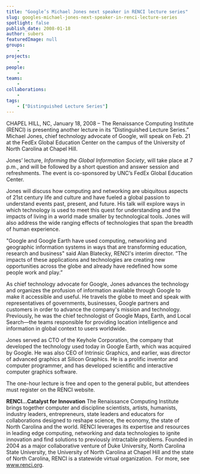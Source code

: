 ```yaml
---
title: "Google’s Michael Jones next speaker in RENCI lecture series"
slug: googles-michael-jones-next-speaker-in-renci-lecture-series
spotlight: false
publish_date: 2008-01-18
author: subers
featuredImage: null
groups:
    - 
projects:
    - 
people:
    - 
teams: 
    - 
collaborations:
    - 
tags:
    - ["Distinguished Lecture Series"]
---
```

CHAPEL HILL, NC, January 18, 2008 – The Renaissance Computing Institute (RENCI) is presenting another lecture in its “Distinguished Lecture Series.” Michael Jones, chief technology advocate of Google, will speak on Feb. 21 at the FedEx Global Education Center on the campus of the University of North Carolina at Chapel Hill.

Jones’ lecture, <em>Informing the Global Information Society</em>, will take place at 7 p.m., and will be followed by a short question and answer session and refreshments. The event is co-sponsored by UNC’s FedEx Global Education Center.<!--more-->

Jones will discuss how computing and networking are ubiquitous aspects of 21st century life and culture and have fueled a global passion to understand events past, present, and future. His talk will explore ways in which technology is used to meet this quest for understanding and the impacts of living in a world made smaller by technological tools. Jones will also address the wide ranging effects of technologies that span the breadth of human experience.

"Google and Google Earth have used computing, networking and geographic information systems in ways that are transforming education, research and business" said Alan Blatecky, RENCI's interim director. “The impacts of these applications and technologies are creating new opportunities across the globe and already have redefined how some people work and play.”

As chief technology advocate for Google, Jones advances the technology and organizes the profusion of information available through Google to make it accessible and useful. He travels the globe to meet and speak with representatives of governments, businesses, Google partners and customers in order to advance the company's mission and technology. Previously, he was the chief technologist of Google Maps, Earth, and Local Search—the teams responsible for providing location intelligence and information in global context to users worldwide.

Jones served as CTO of the Keyhole Corporation, the company that developed the technology used today in Google Earth, which was acquired by Google. He was also CEO of Intrinsic Graphics, and earlier, was director of advanced graphics at Silicon Graphics. He is a prolific inventor and computer programmer, and has developed scientific and interactive computer graphics software.

The one-hour lecture is free and open to the general public, but attendees must register on the RENCI website.

<strong>RENCI…Catalyst for Innovation</strong>
The Renaissance Computing Institute brings together computer and discipline scientists, artists, humanists, industry leaders, entrepreneurs, state leaders and educators for collaborations designed to reshape science, the economy, the state of North Carolina and the world. RENCI leverages its expertise and resources in leading edge computing, networking and data technologies to ignite innovation and find solutions to previously intractable problems. Founded in 2004 as a major collaborative venture of Duke University, North Carolina State University, the University of North Carolina at Chapel Hill and the state of North Carolina, RENCI is a statewide virtual organization.  For more, see <a href="http://www.renci.org/">www.renci.org</a>.
